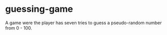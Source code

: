 # guessing-game
A game were the player has seven tries to guess a pseudo-random number from 0 - 100.

